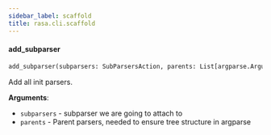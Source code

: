 ```yaml
---
sidebar_label: scaffold
title: rasa.cli.scaffold
---
```


#### add\_subparser

```python
add_subparser(subparsers: SubParsersAction, parents: List[argparse.ArgumentParser]) -> None
```

Add all init parsers.

**Arguments**:

- `subparsers` - subparser we are going to attach to
- `parents` - Parent parsers, needed to ensure tree structure in argparse

